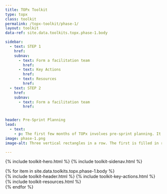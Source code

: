 ```yaml
---
title: TOPx Toolkit
type: topx
class: toolkit
permalink: /topx-toolkit/phase-1/
layout: toolkit
data-ref: site.data.toolkits.topx.phase-1.body

sidebar:
  - text: STEP 1
    href:
    subnav:
      - text: Form a facilitation team
        href:
      - text: Key Actions
        href:
      - text: Resources
        href:
  - text: STEP 2
    href:
    subnav:
      - text: Form a facilitation team
        href:


header: Pre-Sprint Planning
lead:
  - text:
    - p: The first few months of TOPx involves pre-sprint planning. It will be important to form a team within your agency that will work on day-to-day operations, spread the word about TOPx within your agency, and identify a senior-level champion. Next, your team will engage others in the agency to define problem statement(s) for which sprint participants will develop solutions. After problem statement development, you will recruit sprint participants, who include tech teams, community leaders, advocates, individuals with direct lived experience, and data and policy experts from government.
image: phase-1.png
image-alt: Three vertical rectangles in a row. The first is filled in red with a one in the center. The rest are outlined

---
```


{% include toolkit-hero.html %}
{% include toolkit-sidenav.html %}
<section>
  {% for item in site.data.toolkits.topx.phase-1.body %}
    <section class="grid-container display-inline-block padding-top-8">
      <div
        class="desktop:grid-offset-{{item.offset}} padding-left-{{item.padding}} desktop:grid-col-7 tablet:grid-col-6 display-inline-block"
      >
        {% include toolkit-header.html %}
        {% include toolkit-key-actions.html %}
        {% include toolkit-resources.html %}
      </div>
    </section>
    <div class="height-4 bg-secondary">
    </div>
  {% endfor %}
</section>
